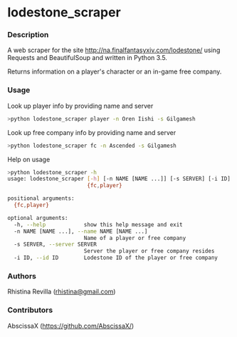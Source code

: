 # lodestone_scraper

### Description

A web scraper for the site http://na.finalfantasyxiv.com/lodestone/ using Requests and BeautifulSoup and written in Python 3.5.

Returns information on a player's character or an in-game free company.

### Usage
Look up player info by providing name and server
```bash
>python lodestone_scraper player -n Oren Iishi -s Gilgamesh
```
Look up free company info by providing name and server
```bash
>python lodestone_scraper fc -n Ascended -s Gilgamesh
```
Help on usage
```bash 
>python lodestone_scraper -h
usage: lodestone_scraper [-h] [-n NAME [NAME ...]] [-s SERVER] [-i ID]
                         {fc,player}

positional arguments:
  {fc,player}

optional arguments:
  -h, --help            show this help message and exit
  -n NAME [NAME ...], --name NAME [NAME ...]
                        Name of a player or free company
  -s SERVER, --server SERVER
                        Server the player or free company resides
  -i ID, --id ID        Lodestone ID of the player or free company
```  



### Authors
Rhistina Revilla (rhistina@gmail.com)

### Contributors
AbscissaX (https://github.com/AbscissaX/)

